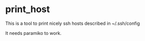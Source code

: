 # print_host

This is a tool to print nicely ssh hosts described in ~/.ssh/config

It needs paramiko to work.
